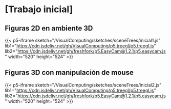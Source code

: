 # [Trabajo inicial]
## Figuras 2D en ambiente 3D
{{< p5-iframe sketch="/VisualComputing/sketches/sceneTrees/inicial1.js" lib1="https://cdn.jsdelivr.net/gh/VisualComputing/p5.treegl/p5.treegl.js" lib2="https://cdn.jsdelivr.net/gh/freshfork/p5.EasyCam@1.2.1/p5.easycam.js" width="520" height="524" >}}

## Figuras 3D con manipulación de mouse
{{< p5-iframe sketch="/VisualComputing/sketches/sceneTrees/inicial2.js" lib1="https://cdn.jsdelivr.net/gh/VisualComputing/p5.treegl/p5.treegl.js" lib2="https://cdn.jsdelivr.net/gh/freshfork/p5.EasyCam@1.2.1/p5.easycam.js" width="520" height="524" >}}